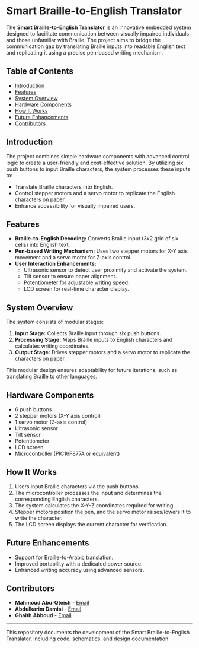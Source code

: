 # Smart Braille-to-English Translator

The **Smart Braille-to-English Translator** is an innovative embedded system designed to facilitate communication between visually impaired individuals and those unfamiliar with Braille. The project aims to bridge the communication gap by translating Braille inputs into readable English text and replicating it using a precise pen-based writing mechanism.

## Table of Contents
- [Introduction](#introduction)
- [Features](#features)
- [System Overview](#system-overview)
- [Hardware Components](#hardware-components)
- [How It Works](#how-it-works)
- [Future Enhancements](#future-enhancements)
- [Contributors](#contributors)

## Introduction
The project combines simple hardware components with advanced control logic to create a user-friendly and cost-effective solution. By utilizing six push buttons to input Braille characters, the system processes these inputs to:
- Translate Braille characters into English.
- Control stepper motors and a servo motor to replicate the English characters on paper.
- Enhance accessibility for visually impaired users.

## Features
- **Braille-to-English Decoding:** Converts Braille input (3x2 grid of six cells) into English text.
- **Pen-based Writing Mechanism:** Uses two stepper motors for X-Y axis movement and a servo motor for Z-axis control.
- **User Interaction Enhancements:**
  - Ultrasonic sensor to detect user proximity and activate the system.
  - Tilt sensor to ensure paper alignment.
  - Potentiometer for adjustable writing speed.
  - LCD screen for real-time character display.

## System Overview
The system consists of modular stages:
1. **Input Stage:** Collects Braille input through six push buttons.
2. **Processing Stage:** Maps Braille inputs to English characters and calculates writing coordinates.
3. **Output Stage:** Drives stepper motors and a servo motor to replicate the characters on paper.

This modular design ensures adaptability for future iterations, such as translating Braille to other languages.

## Hardware Components
- 6 push buttons
- 2 stepper motors (X-Y axis control)
- 1 servo motor (Z-axis control)
- Ultrasonic sensor
- Tilt sensor
- Potentiometer
- LCD screen
- Microcontroller (PIC16F877A or equivalent)

## How It Works
1. Users input Braille characters via the push buttons.
2. The microcontroller processes the input and determines the corresponding English characters.
3. The system calculates the X-Y-Z coordinates required for writing.
4. Stepper motors position the pen, and the servo motor raises/lowers it to write the character.
5. The LCD screen displays the current character for verification.

## Future Enhancements
- Support for Braille-to-Arabic translation.
- Improved portability with a dedicated power source.
- Enhanced writing accuracy using advanced sensors.

## Contributors
- **Mahmoud Abu-Qteish** - [Email](mailto:mah20210383@std.psut.edu.jo)
- **Abdulkarim Damisi** - [Email](mailto:abd20210173@std.psut.edu.jo)
- **Ghaith Abboud** - [Email](mailto:gha20210055@std.psut.edu.jo)

---

This repository documents the development of the Smart Braille-to-English Translator, including code, schematics, and design documentation.
